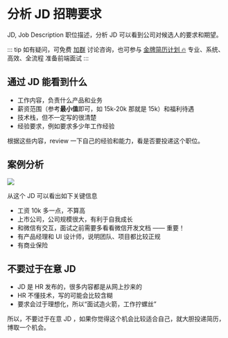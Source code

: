 # 分析 JD 招聘要求

JD, Job Description 职位描述，分析 JD 可以看到公司对候选人的要求和期望。

::: tip
如有疑问，可免费 [加群](/docs/services/group.md) 讨论咨询，也可参与 [金牌简历计划 🔥](/docs/services/1v1.md) 专业、系统、高效、全流程 准备前端面试
:::

## 通过 JD 能看到什么

- 工作内容，负责什么产品和业务
- 薪资范围（参考**最小值**即可，如 15k-20k 那就是 15k）和福利待遇
- 技术栈，但不一定写的很清楚
- 经验要求，例如要求多少年工作经验

根据这些内容，review 一下自己的经验和能力，看是否要投递这个职位。

## 案例分析

![](../imgs/jd.png)

从这个 JD 可以看出如下关键信息

- 工资 10k 多一点，不算高
- 上市公司，公司规模很大，有利于自我成长
- 和微信有交互，面试之前需要多看看微信开发文档 —— 重要！
- 有产品经理和 UI 设计师，说明团队、项目都比较正规
- 有商业保险

## 不要过于在意 JD

- JD 是 HR 发布的，很多内容都是从网上抄来的
- HR 不懂技术，写的可能会比较含糊
- 要求会过于理想化，所以“面试造火箭，工作拧螺丝”

所以，不要过于在意 JD ，如果你觉得这个机会比较适合自己，就大胆投递简历，博取一个机会。
